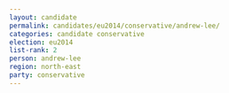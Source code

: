 ```yaml
---
layout: candidate
permalink: candidates/eu2014/conservative/andrew-lee/
categories: candidate conservative
election: eu2014
list-rank: 2
person: andrew-lee
region: north-east
party: conservative
---
```

